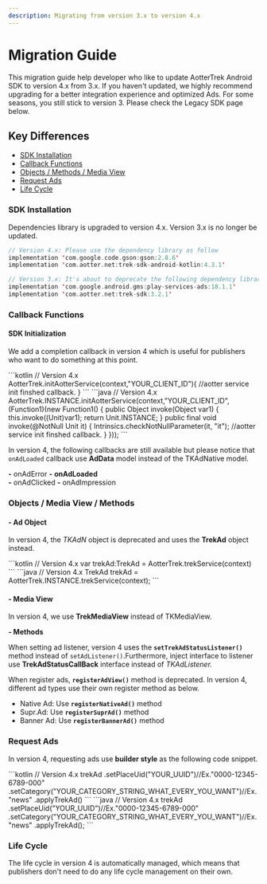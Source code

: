 ```yaml
---
description: Migrating from version 3.x to version 4.x
---
```


# Migration Guide

This migration guide help developer who like to update AotterTrek Android SDK to version 4.x from 3.x. If you haven't updated, we highly recommend upgrading for a better integration experience and optimized Ads.  For some seasons, you still stick to version 3. Please check the Legacy SDK page below.


<link-component title="Legacy Android SDK" link="../legacy-android-sdk/"/>


## Key Differences

* [SDK Installation](migration-guide.md#install-sdk)
* [Callback Functions](migration-guide.md#initialization-sdk)
* [Objects / Methods / Media View](migration-guide.md#objects-media-view-methods)
* [Request Ads](migration-guide.md#ad-object-listener)
* [Life Cycle](migration-guide.md#life-cycle)

### SDK Installation <a href="install-sdk" id="install-sdk"></a>

Dependencies library is upgraded to version 4.x. Version 3.x is no longer be updated.

```kotlin
// Version 4.x: Please use the dependency library as follow
implementation 'com.google.code.gson:gson:2.8.6'
implementation 'com.aotter.net:trek-sdk-android-kotlin:4.3.1'

// Version 3.x: It's about to deprecate the following dependency library
implementation 'com.google.android.gms:play-services-ads:18.1.1'
implementation 'com.aotter.net:trek-sdk:3.2.1'
```

### Callback Functions <a href="initialization-sdk" id="initialization-sdk"></a>

#### SDK Initialization&#x20;

We add a completion callback in version 4 which is useful for publishers who want to do something at this point.


<code-group>
<code-block title="Kotlin" active>
```kotlin
     // Version 4.x
     AotterTrek.initAotterService(context,"YOUR_CLIENT_ID"){
          //aotter service init finshed callback.
     } 
```
</code-block>

<code-block title="Java">
```java
     // Version 4.x
     AotterTrek.INSTANCE.initAotterService(context,"YOUR_CLIENT_ID", (Function1)(new Function1() {
          public Object invoke(Object var1) {
               this.invoke((Unit)var1);
               return Unit.INSTANCE;
          }
          public final void invoke(@NotNull Unit it) {
               Intrinsics.checkNotNullParameter(it, "it");
               //aotter service init finshed callback.  
          }
     }));
```
</code-block>

</code-group>





In version 4, the following callbacks are still available but please notice that `onAdLoaded` callback use **AdData** model instead of the TKAdNative model.

**-** onAdError                       **-** **onAdLoaded**\
**-** onAdClicked                     **-** onAdImpression

### Objects / Media View / Methods

#### - Ad Object

In version 4, the _TKAdN_ object is deprecated and uses the **TrekAd** object instead.

<code-group>

<code-block title="Kotlin" active>
```kotlin
// Version 4.x
var trekAd:TrekAd = AotterTrek.trekService(context)
```
</code-block>

<code-block title="Java" active>
```java
// Version 4.x
TrekAd trekAd = AotterTrek.INSTANCE.trekService(context);
```
</code-block>

</code-group>

#### - Media View

In version 4, we use **TrekMediaView** instead of TKMediaView.

**- Methods**

When setting ad listener, version 4 uses the **`setTrekAdStatusListener()`** method instead of `setAdListener()`.Furthermore, inject interface to listener use **TrekAdStatusCallBack** interface instead of _TKAdListener._

When register ads, **`registerAdView()`** method is deprecated. In version 4, different ad types use their own register method as below.

* Native Ad: Use **`registerNativeAd()`** method
* Supr.Ad: Use **`registerSuprAd()`** method
* Banner Ad: Use **`registerBannerAd()`** method

### Request Ads <a href="ad-object-listener" id="ad-object-listener"></a>

In version 4, requesting ads use **builder style** as the following code snippet.

<code-group>

<code-block title="Kotlin" active>
```kotlin
// Version 4.x
trekAd
.setPlaceUid("YOUR_UUID")//Ex."0000-12345-6789-000"
.setCategory("YOUR_CATEGORY_STRING_WHAT_EVERY_YOU_WANT")//Ex."news"
.applyTrekAd()
```
</code-block>

<code-block title="Java" active>
```java
// Version 4.x
trekAd
.setPlaceUid("YOUR_UUID")//Ex."0000-12345-6789-000"
.setCategory("YOUR_CATEGORY_STRING_WHAT_EVERY_YOU_WANT")//Ex."news"
.applyTrekAd();
```
</code-block>

</code-group>

### Life Cycle 

The life cycle in version 4 is automatically managed, which means that publishers don't need to do any life cycle management on their own.
